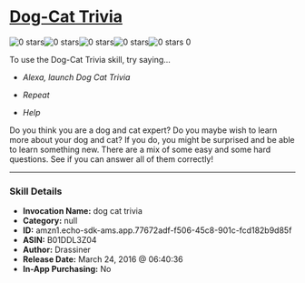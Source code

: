 # [Dog-Cat Trivia](http://alexa.amazon.com/#skills/amzn1.echo-sdk-ams.app.77672adf-f506-45c8-901c-fcd182b9d85f)
![0 stars](../../images/ic_star_border_black_18dp_1x.png)![0 stars](../../images/ic_star_border_black_18dp_1x.png)![0 stars](../../images/ic_star_border_black_18dp_1x.png)![0 stars](../../images/ic_star_border_black_18dp_1x.png)![0 stars](../../images/ic_star_border_black_18dp_1x.png) 0

To use the Dog-Cat Trivia skill, try saying...

* *Alexa, launch Dog Cat Trivia*

* *Repeat*

* *Help*

Do you think you are a dog and cat expert? Do you maybe wish to learn more about your dog and cat? If you do, you might be surprised and be able to learn something new. There are a mix of some easy and some hard questions. See if you can answer all of them correctly!

***

### Skill Details

* **Invocation Name:** dog cat trivia
* **Category:** null
* **ID:** amzn1.echo-sdk-ams.app.77672adf-f506-45c8-901c-fcd182b9d85f
* **ASIN:** B01DDL3Z04
* **Author:** Drassiner
* **Release Date:** March 24, 2016 @ 06:40:36
* **In-App Purchasing:** No
